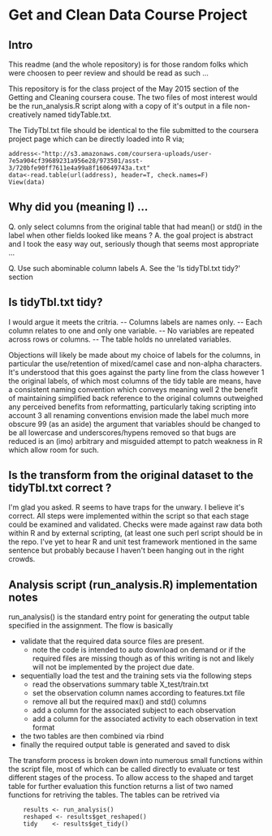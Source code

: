 # Get and Clean Data Course Project 

## Intro
This readme (and the whole repository) is for those random folks which were choosen to peer review and should be read as such ...


This repository is for the class project of the May 2015 section of the Getting and Cleaning coursera couse. The two files of most interest would be the run\_analysis.R script along with a copy of it's output in a file non-creatively named tidyTable.txt. 

The TidyTbl.txt file should be identical to the file submitted to the coursera project page which can be directly loaded into R via;

``` 
address<-"http://s3.amazonaws.com/coursera-uploads/user-7e5a904cf39689231a956e28/973501/asst-3/720bfe90ff7611e4a99a8f160649743a.txt"
data<-read.table(url(address), header=T, check.names=F)
View(data)
```

## Why did you (meaning I)  ... 
Q. only select columns from the original table that had mean() or std() in the label when other fields looked like means ? 
A. the goal project is abstract and I took the easy way out, seriously though that seems most appropriate ...

Q. Use such abominable column labels
A. See the 'Is tidyTbl.txt tidy?' section

## Is tidyTbl.txt tidy?
I would argue it meets the critria. 
  -- Columns labels are names only. 
  -- Each column relates to one and only one variable. 
  -- No variables are repeated across rows or columns. 
  -- The table holds no unrelated variables.   

Objections will likely be made about my choice of labels for the columns, in particular the use/retention of mixed/camel case and non-alpha characters. It's understood that this goes against the party line from the class however 
  1 the original labels, of which most columns of the tidy table are means, have a consistent naming convention which conveys meaning well
  2 the benefit of maintaining simplified back reference to the original columns outweighed any perceived benefits from reformatting, particularly taking scripting into account
  3 all renaming conventions envision made the label much more obscure
  99 (as an aside) the argument that variables should be changed to be all lowercase and underscores/hypens removed so that bugs are reduced is an (imo) arbitrary and misguided attempt to patch weakness in R which allow room for such.

## Is the transform from the original dataset to the tidyTbl.txt correct ?
I'm glad you asked. R seems to have traps for the unwary. I believe it's correct. All steps were implemented within the script so that each stage could be examined and validated. Checks were made against raw data both within R and by external scripting, (at least one such perl script should be in the repo. I've yet to hear R and unit test framework mentioned in the same sentence but probably because I haven't been hanging out in the right crowds.
        
## Analysis script (run\_analysis.R) implementation notes
run\_analysis() is the standard entry point for generating the output table specified in the assignment. The flow is basically
- validate that the required data source files are present. 
  - note the code is intended to auto download on demand or if the required files are missing though as of this writing is not and likely will not be implemented by the project due date.
- sequentially load the test and the training sets via the following steps
  - read the observations summary table X_test/train.txt
  - set the observation column names according to features.txt file
  - remove all but the required max() and std() columns
  - add a column for the associated subject to each observation
  - add a column for the associated activity to each observation in text format
- the two tables are then combined via rbind
- finally the required output table is generated and saved to disk

The transform process is broken down into numerous small functions within the script file, most of which can be called directly to evaluate or test different stages of the process.
To allow access to the shaped and target table for further evaluation this function returns a list of two named functions for retriving the tables. The tables can be retrived via

```
    results <- run_analysis()
    reshaped <- results$get_reshaped()
    tidy    <- results$get_tidy()

```

